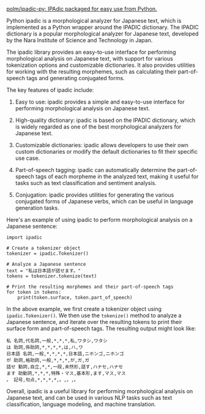 [polm/ipadic-py: IPAdic packaged for easy use from Python.](https://github.com/polm/ipadic-py)

Python ipadic is a morphological analyzer for Japanese text, which is implemented as a Python wrapper around the IPADIC dictionary. The IPADIC dictionary is a popular morphological analyzer for Japanese text, developed by the Nara Institute of Science and Technology in Japan.

The ipadic library provides an easy-to-use interface for performing morphological analysis on Japanese text, with support for various tokenization options and customizable dictionaries. It also provides utilities for working with the resulting morphemes, such as calculating their part-of-speech tags and generating conjugated forms.

The key features of ipadic include:

1. Easy to use: ipadic provides a simple and easy-to-use interface for performing morphological analysis on Japanese text.

2. High-quality dictionary: ipadic is based on the IPADIC dictionary, which is widely regarded as one of the best morphological analyzers for Japanese text.

3. Customizable dictionaries: ipadic allows developers to use their own custom dictionaries or modify the default dictionaries to fit their specific use case.

4. Part-of-speech tagging: ipadic can automatically determine the part-of-speech tags of each morpheme in the analyzed text, making it useful for tasks such as text classification and sentiment analysis.

5. Conjugation: ipadic provides utilities for generating the various conjugated forms of Japanese verbs, which can be useful in language generation tasks.

Here's an example of using ipadic to perform morphological analysis on a Japanese sentence:

```
import ipadic

# Create a tokenizer object
tokenizer = ipadic.Tokenizer()

# Analyze a Japanese sentence
text = "私は日本語が話せます。"
tokens = tokenizer.tokenize(text)

# Print the resulting morphemes and their part-of-speech tags
for token in tokens:
    print(token.surface, token.part_of_speech)
```

In the above example, we first create a tokenizer object using `ipadic.Tokenizer()`. We then use the `tokenize()` method to analyze a Japanese sentence, and iterate over the resulting tokens to print their surface form and part-of-speech tags. The resulting output might look like:

```
私 名詞,代名詞,一般,*,*,*,私,ワタシ,ワタシ
は 助詞,係助詞,*,*,*,*,は,ハ,ワ
日本語 名詞,一般,*,*,*,*,日本語,ニホンゴ,ニホンゴ
が 助詞,格助詞,一般,*,*,*,が,ガ,ガ
話せ 動詞,自立,*,*,一段,未然形,話す,ハナセ,ハナセ
ます 助動詞,*,*,*,特殊・マス,基本形,ます,マス,マス
。 記号,句点,*,*,*,*,。,。,。
``` 

Overall, ipadic is a useful library for performing morphological analysis on Japanese text, and can be used in various NLP tasks such as text classification, language modeling, and machine translation.

